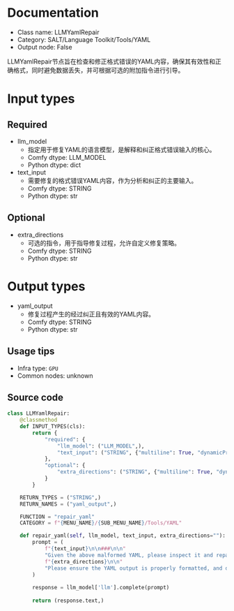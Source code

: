 
# Documentation
- Class name: LLMYamlRepair
- Category: SALT/Language Toolkit/Tools/YAML
- Output node: False

LLMYamlRepair节点旨在检查和修正格式错误的YAML内容，确保其有效性和正确格式，同时避免数据丢失，并可根据可选的附加指令进行引导。

# Input types
## Required
- llm_model
    - 指定用于修复YAML的语言模型，是解释和纠正格式错误输入的核心。
    - Comfy dtype: LLM_MODEL
    - Python dtype: dict
- text_input
    - 需要修复的格式错误YAML内容，作为分析和纠正的主要输入。
    - Comfy dtype: STRING
    - Python dtype: str
## Optional
- extra_directions
    - 可选的指令，用于指导修复过程，允许自定义修复策略。
    - Comfy dtype: STRING
    - Python dtype: str

# Output types
- yaml_output
    - 修复过程产生的经过纠正且有效的YAML内容。
    - Comfy dtype: STRING
    - Python dtype: str


## Usage tips
- Infra type: `GPU`
- Common nodes: unknown


## Source code
```python
class LLMYamlRepair:
    @classmethod
    def INPUT_TYPES(cls):
        return {
            "required": {
                "llm_model": ("LLM_MODEL",),
                "text_input": ("STRING", {"multiline": True, "dynamicPrompts": False, "placeholder": "Malformed YAML..."}),
            },
            "optional": {
                "extra_directions": ("STRING", {"multiline": True, "dynamicPrompts": False, "placeholder": "Extra directions for the LLM to follow..."}),
            }
        }

    RETURN_TYPES = ("STRING",)
    RETURN_NAMES = ("yaml_output",)

    FUNCTION = "repair_yaml"
    CATEGORY = f"{MENU_NAME}/{SUB_MENU_NAME}/Tools/YAML"

    def repair_yaml(self, llm_model, text_input, extra_directions=""):
        prompt = (
            f"{text_input}\n\n###\n\n"
            "Given the above malformed YAML, please inspect it and repair it so that it's valid YAML, without changing or losing any data if possible."
            f"{extra_directions}\n\n"
            "Please ensure the YAML output is properly formatted, and does not omit any data."
        )
        
        response = llm_model['llm'].complete(prompt)
        
        return (response.text,)

```
